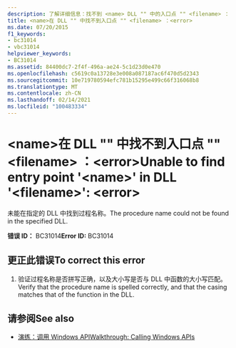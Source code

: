 ```yaml
---
description: 了解详细信息：找不到 <name> DLL "" 中的入口点 "" <filename> ： <error>
title: <name>在 DLL "" 中找不到入口点 "" <filename> ：<error>
ms.date: 07/20/2015
f1_keywords:
- bc31014
- vbc31014
helpviewer_keywords:
- BC31014
ms.assetid: 84400dc7-2f4f-496a-ae24-5c1d23d0e470
ms.openlocfilehash: c5619c0a13728e3e008a087187ac6f470d5d2343
ms.sourcegitcommit: 10e719780594efc781b15295e499c66f316068b8
ms.translationtype: MT
ms.contentlocale: zh-CN
ms.lasthandoff: 02/14/2021
ms.locfileid: "100483334"
---
```

# <a name="unable-to-find-entry-point-name-in-dll-filename-error"></a><span data-ttu-id="90278-103">\<name>在 DLL "" 中找不到入口点 "" \<filename> ：\<error></span><span class="sxs-lookup"><span data-stu-id="90278-103">Unable to find entry point '\<name>' in DLL '\<filename>': \<error></span></span>

<span data-ttu-id="90278-104">未能在指定的 DLL 中找到过程名称。</span><span class="sxs-lookup"><span data-stu-id="90278-104">The procedure name could not be found in the specified DLL.</span></span>  
  
 <span data-ttu-id="90278-105">**错误 ID：** BC31014</span><span class="sxs-lookup"><span data-stu-id="90278-105">**Error ID:** BC31014</span></span>  
  
## <a name="to-correct-this-error"></a><span data-ttu-id="90278-106">更正此错误</span><span class="sxs-lookup"><span data-stu-id="90278-106">To correct this error</span></span>  
  
1. <span data-ttu-id="90278-107">验证过程名称是否拼写正确，以及大小写是否与 DLL 中函数的大小写匹配。</span><span class="sxs-lookup"><span data-stu-id="90278-107">Verify that the procedure name is spelled correctly, and that the casing matches that of the function in the DLL.</span></span>  
  
## <a name="see-also"></a><span data-ttu-id="90278-108">请参阅</span><span class="sxs-lookup"><span data-stu-id="90278-108">See also</span></span>

- [<span data-ttu-id="90278-109">演练：调用 Windows API</span><span class="sxs-lookup"><span data-stu-id="90278-109">Walkthrough: Calling Windows APIs</span></span>](../programming-guide/com-interop/walkthrough-calling-windows-apis.md)
